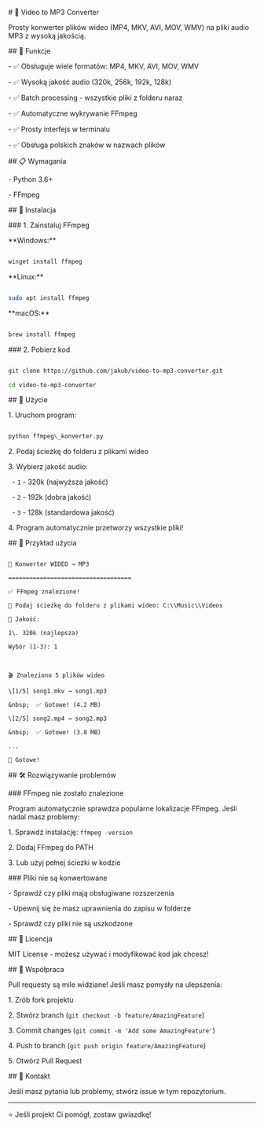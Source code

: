 \# 🎵 Video to MP3 Converter



Prosty konwerter plików wideo (MP4, MKV, AVI, MOV, WMV) na pliki audio MP3 z wysoką jakością.



\## 🚀 Funkcje



\- ✅ Obsługuje wiele formatów: MP4, MKV, AVI, MOV, WMV

\- ✅ Wysoką jakość audio (320k, 256k, 192k, 128k)

\- ✅ Batch processing - wszystkie pliki z folderu naraz

\- ✅ Automatyczne wykrywanie FFmpeg

\- ✅ Prosty interfejs w terminalu

\- ✅ Obsługa polskich znaków w nazwach plików



\## 📋 Wymagania



\- Python 3.6+

\- FFmpeg



\## 🔧 Instalacja



\### 1. Zainstaluj FFmpeg



\*\*Windows:\*\*

```bash

winget install ffmpeg

```



\*\*Linux:\*\*

```bash

sudo apt install ffmpeg

```



\*\*macOS:\*\*

```bash

brew install ffmpeg

```



\### 2. Pobierz kod

```bash

git clone https://github.com/jakub/video-to-mp3-converter.git

cd video-to-mp3-converter

```



\## 🎯 Użycie



1\. Uruchom program:

```bash

python ffmpeg\_konverter.py

```



2\. Podaj ścieżkę do folderu z plikami wideo



3\. Wybierz jakość audio:

&nbsp;  - `1` - 320k (najwyższa jakość)

&nbsp;  - `2` - 192k (dobra jakość) 

&nbsp;  - `3` - 128k (standardowa jakość)



4\. Program automatycznie przetworzy wszystkie pliki!



\## 📝 Przykład użycia



```

🎵 Konwerter WIDEO → MP3

===================================

✅ FFmpeg znalezione!

📂 Podaj ścieżkę do folderu z plikami wideo: C:\\Music\\Videos

🎵 Jakość:

1\. 320k (najlepsza)

Wybór (1-3): 1



🎬 Znaleziono 5 plików wideo

\[1/5] song1.mkv → song1.mp3

&nbsp;  ✅ Gotowe! (4.2 MB)

\[2/5] song2.mp4 → song2.mp3

&nbsp;  ✅ Gotowe! (3.8 MB)

...

🎉 Gotowe!

```



\## 🛠️ Rozwiązywanie problemów



\### FFmpeg nie zostało znalezione

Program automatycznie sprawdza popularne lokalizacje FFmpeg. Jeśli nadal masz problemy:



1\. Sprawdź instalację: `ffmpeg -version`

2\. Dodaj FFmpeg do PATH

3\. Lub użyj pełnej ścieżki w kodzie



\### Pliki nie są konwertowane

\- Sprawdź czy pliki mają obsługiwane rozszerzenia

\- Upewnij się że masz uprawnienia do zapisu w folderze

\- Sprawdź czy pliki nie są uszkodzone



\## 📄 Licencja



MIT License - możesz używać i modyfikować kod jak chcesz!



\## 🤝 Współpraca



Pull requesty są mile widziane! Jeśli masz pomysły na ulepszenia:



1\. Zrób fork projektu

2\. Stwórz branch (`git checkout -b feature/AmazingFeature`)

3\. Commit changes (`git commit -m 'Add some AmazingFeature'`)

4\. Push to branch (`git push origin feature/AmazingFeature`)

5\. Otwórz Pull Request



\## 📧 Kontakt



Jeśli masz pytania lub problemy, stwórz issue w tym repozytorium.



---



⭐ Jeśli projekt Ci pomógł, zostaw gwiazdkę!

